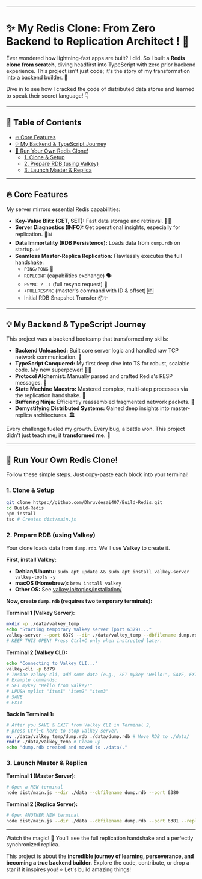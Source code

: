 -----

# ✨ My Redis Clone: From Zero Backend to Replication Architect \! 🚀

Ever wondered how lightning-fast apps are built? I did. So I built a **Redis clone from scratch**, diving headfirst into TypeScript with zero prior backend experience. This project isn't just code; it's the story of my transformation into a backend builder. 🤯

Dive in to see how I cracked the code of distributed data stores and learned to speak their secret language\! 👇

-----

## 🎯 Table of Contents

  * [🔥 Core Features](https://github.com/Dhruvdesai407/Build-Redis?tab=readme-ov-file#-core-features)
  * [💡 My Backend & TypeScript Journey](https://github.com/Dhruvdesai407/Build-Redis?tab=readme-ov-file#-my-backend--typescript-journey)
  * [🚀 Run Your Own Redis Clone\!](https://github.com/Dhruvdesai407/Build-Redis?tab=readme-ov-file#-run-your-own-redis-clone)
      * [1. Clone & Setup](https://github.com/Dhruvdesai407/Build-Redis?tab=readme-ov-file#1-clone--setup)
      * [2. Prepare RDB (using Valkey)](https://github.com/Dhruvdesai407/Build-Redis?tab=readme-ov-file#2-prepare-rdb-using-valkey)
      * [3. Launch Master & Replica](https://github.com/Dhruvdesai407/Build-Redis?tab=readme-ov-file#3-launch-master--replica)

-----

## 🔥 Core Features

My server mirrors essential Redis capabilities:

  * **Key-Value Blitz (GET, SET):** Fast data storage and retrieval. 🚀💾
  * **Server Diagnostics (INFO):** Get operational insights, especially for replication. 🧠📊
  * **Data Immortality (RDB Persistence):** Loads data from `dump.rdb` on startup. ✅
  * **Seamless Master-Replica Replication:** Flawlessly executes the full handshake:
      * `PING/PONG` 🤝
      * `REPLCONF` (capabilities exchange) 🗣️
      * `PSYNC ? -1` (full resync request) 🔄
      * `+FULLRESYNC` (master's command with ID & offset) 🆔
      * Initial RDB Snapshot Transfer 📦✨

-----

## 💡 My Backend & TypeScript Journey

This project was a backend bootcamp that transformed my skills:

  * **Backend Unleashed:** Built core server logic and handled raw TCP network communication. 🌉
  * **TypeScript Conquered:** My first deep dive into TS for robust, scalable code. My new superpower\! 🦸‍♀️
  * **Protocol Alchemist:** Manually parsed and crafted Redis's RESP messages. 🤫
  * **State Machine Maestro:** Mastered complex, multi-step processes via the replication handshake. 🧩
  * **Buffering Ninja:** Efficiently reassembled fragmented network packets. 🧮
  * **Demystifying Distributed Systems:** Gained deep insights into master-replica architectures. 🏛️

Every challenge fueled my growth. Every bug, a battle won. This project didn't just teach me; it **transformed me**. 🌟

-----

## 🚀 Run Your Own Redis Clone\!

Follow these simple steps. Just copy-paste each block into your terminal\!

### 1\. Clone & Setup

```bash
git clone https://github.com/Dhruvdesai407/Build-Redis.git
cd Build-Redis
npm install
tsc # Creates dist/main.js
```

### 2\. Prepare RDB (using Valkey)

Your clone loads data from `dump.rdb`. We'll use **Valkey** to create it.

**First, install Valkey:**

  * **Debian/Ubuntu:** `sudo apt update && sudo apt install valkey-server valkey-tools -y`
  * **macOS (Homebrew):** `brew install valkey`
  * **Other OS:** See [valkey.io/topics/installation/](https://valkey.io/topics/installation/)

**Now, create `dump.rdb` (requires two temporary terminals):**

**Terminal 1 (Valkey Server):**

```bash
mkdir -p ./data/valkey_temp
echo "Starting temporary Valkey server (port 6379)..."
valkey-server --port 6379 --dir ./data/valkey_temp --dbfilename dump.rdb --save ""
# KEEP THIS OPEN! Press Ctrl+C only when instructed later.
```

**Terminal 2 (Valkey CLI):**

```bash
echo "Connecting to Valkey CLI..."
valkey-cli -p 6379
# Inside valkey-cli, add some data (e.g., SET mykey "Hello!", SAVE, EXIT)
# Example commands:
# SET mykey "Hello from Valkey!"
# LPUSH mylist "item1" "item2" "item3"
# SAVE
# EXIT
```

**Back in Terminal 1:**

```bash
# After you SAVE & EXIT from Valkey CLI in Terminal 2,
# press Ctrl+C here to stop valkey-server.
mv ./data/valkey_temp/dump.rdb ./data/dump.rdb # Move RDB to ./data/
rmdir ./data/valkey_temp # Clean up
echo "dump.rdb created and moved to ./data/."
```

### 3\. Launch Master & Replica

**Terminal 1 (Master Server):**

```bash
# Open a NEW terminal
node dist/main.js --dir ./data --dbfilename dump.rdb --port 6380
```

**Terminal 2 (Replica Server):**

```bash
# Open ANOTHER NEW terminal
node dist/main.js --dir ./data --dbfilename dump.rdb --port 6381 --replicaof 127.0.0.1 6380
```

-----

Watch the magic\! 🎉 You'll see the full replication handshake and a perfectly synchronized replica.

This project is about the **incredible journey of learning, perseverance, and becoming a true backend builder.** Explore the code, contribute, or drop a star if it inspires you\! ⭐ Let's build amazing things\!
